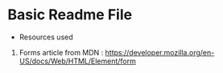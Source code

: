 # Basic Readme File 
- Resources used 
1) Forms article from MDN : https://developer.mozilla.org/en-US/docs/Web/HTML/Element/form